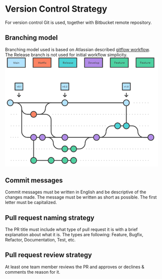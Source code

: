# Version Control Strategy #
For version control Git is used, together with Bitbucket remote repository.

## Branching model ##
Branching model used is based on Atlassian described [gitflow workflow](https://www.atlassian.com/git/tutorials/comparing-workflows/gitflow-workflow). The Release branch is not used for initial workflow simplicity.
![branching-model](images/branching-model.png)

## Commit messages ##
Commit messages must be written in English and be descriptive of the changes made. The message must be written as short as possible. The first letter must be capitalized.

## Pull request naming strategy ##
The PR title must include what type of pull request it is with a brief explanation about what it is.
The types are following: Feature, Bugfix, Refactor, Documentation, Test, etc.

## Pull request review strategy ##
At least one team member reviews the PR and approves or declines & comments the reason for it.